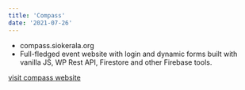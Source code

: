 ```yaml
---
title: 'Compass'
date: '2021-07-26'
---
```


-   compass.siokerala.org
-   Full-fledged event website with login and dynamic forms built with vanilla JS, WP Rest API, Firestore and other Firebase tools.

[visit compass website](https://compass.siokerala.org)